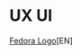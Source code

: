 # UX UI

[Fedora Logo](https://blog.linuxgrrl.com/2019/01/09/which-new-fedora-logo-design-do-you-prefer/)[EN]

